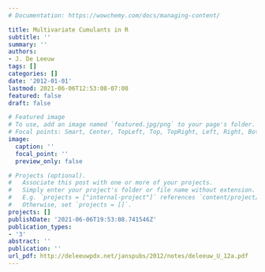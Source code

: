 ```yaml
---
# Documentation: https://wowchemy.com/docs/managing-content/

title: Multivariate Cumulants in R
subtitle: ''
summary: ''
authors:
- J. De Leeuw
tags: []
categories: []
date: '2012-01-01'
lastmod: 2021-06-06T12:53:08-07:00
featured: false
draft: false

# Featured image
# To use, add an image named `featured.jpg/png` to your page's folder.
# Focal points: Smart, Center, TopLeft, Top, TopRight, Left, Right, BottomLeft, Bottom, BottomRight.
image:
  caption: ''
  focal_point: ''
  preview_only: false

# Projects (optional).
#   Associate this post with one or more of your projects.
#   Simply enter your project's folder or file name without extension.
#   E.g. `projects = ["internal-project"]` references `content/project/deep-learning/index.md`.
#   Otherwise, set `projects = []`.
projects: []
publishDate: '2021-06-06T19:53:08.741546Z'
publication_types:
- '3'
abstract: ''
publication: ''
url_pdf: http://deleeuwpdx.net/janspubs/2012/notes/deleeuw_U_12a.pdf
---
```

